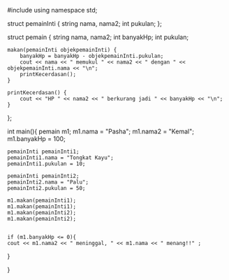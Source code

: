 #include <iostream>
using namespace std;

struct pemainInti {
	string nama, nama2;
	int pukulan;
};

struct pemain {	
	string nama, nama2; 
	int banyakHp;
	int pukulan;
	
	makan(pemainInti objekpemainInti) {
		banyakHp = banyakHp - objekpemainInti.pukulan;
		cout << nama << " memukul " << nama2 << " dengan " << objekpemainInti.nama << "\n";
		printKecerdasan();
	}
	
	printKecerdasan() {
		cout << "HP " << nama2 << " berkurang jadi " << banyakHp << "\n"; 
	}
};

int main(){
	pemain m1;
	m1.nama = "Pasha";
	m1.nama2 = "Kemal";
	m1.banyakHp = 100;
	
	pemainInti pemainInti1;
	pemainInti1.nama = "Tongkat Kayu";
	pemainInti1.pukulan = 10;
	
	pemainInti pemainInti2;
	pemainInti2.nama = "Palu";
	pemainInti2.pukulan = 50; 
	
	m1.makan(pemainInti1);
	m1.makan(pemainInti1);
	m1.makan(pemainInti2);
	m1.makan(pemainInti2);

	
	if (m1.banyakHp <= 0){
	cout << m1.nama2 << " meninggal, " << m1.nama << " menang!!" ;
}
	
	
}
